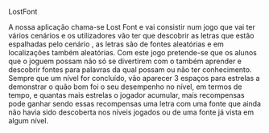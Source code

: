 LostFont

A nossa aplicação chama-se Lost Font e vai consistir num jogo que vai ter vários cenários e os
utilizadores vão ter que descobrir as letras que estão espalhadas pelo cenário , as letras são de
fontes aleatórias e em localizações também aleatórias. Com este jogo pretende-se que os
alunos que o joguem possam não só se divertirem com o também aprender e descobrir fontes
para palavras da qual possam ou não ter conhecimento. Sempre que um nível for concluído,
vão aparecer 3 espaços para estrelas a demonstrar o quão bom foi o seu desempenho no
nível, em termos de tempo, e quantas mais estrelas o jogador acumular, mais recompensas
pode ganhar sendo essas recompensas uma letra com uma fonte que ainda não havia sido
descoberta nos níveis jogados ou de uma fonte já vista em algum nível.
